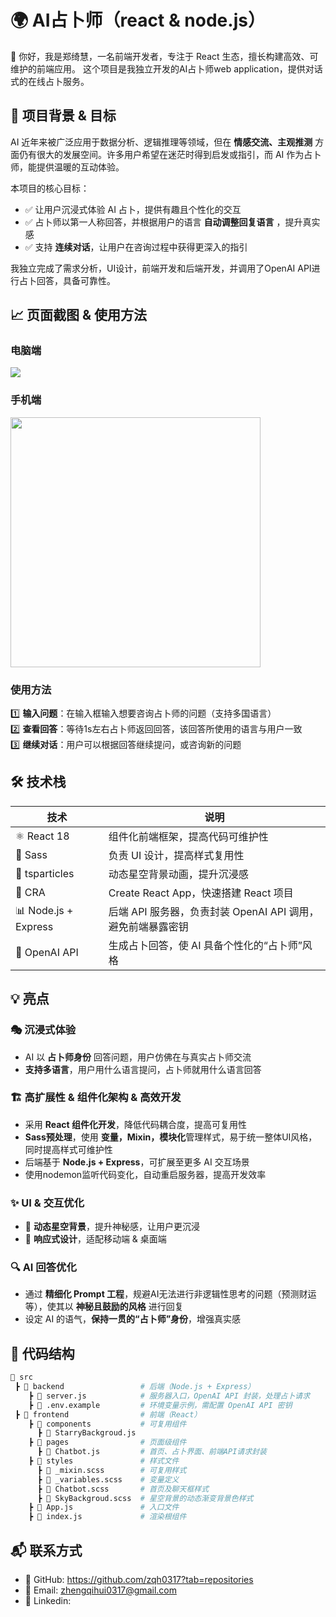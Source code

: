 # 🌍 AI占卜师（react & node.js）

👋 你好，我是郑绮慧，一名前端开发者，专注于 React 生态，擅长构建高效、可维护的前端应用。
这个项目是我独立开发的AI占卜师web application，提供对话式的在线占卜服务。

## 📌 项目背景 & 目标
AI 近年来被广泛应用于数据分析、逻辑推理等领域，但在 **情感交流、主观推测** 方面仍有很大的发展空间。许多用户希望在迷茫时得到启发或指引，而 AI 作为占卜师，能提供温暖的互动体验。  

本项目的核心目标：
- ✅ 让用户沉浸式体验 AI 占卜，提供有趣且个性化的交互  
- ✅ 占卜师以第一人称回答，并根据用户的语言 **自动调整回复语言** ，提升真实感  
- ✅ 支持 **连续对话**，让用户在咨询过程中获得更深入的指引  

我独立完成了需求分析，UI设计，前端开发和后端开发，并调用了OpenAI API进行占卜回答，具备可靠性。
   
## 📈 页面截图 & 使用方法

### 电脑端
<img src="https://github.com/user-attachments/assets/9f588847-025c-4ff0-a585-dc0c42b83450">

### 手机端
<img src="https://github.com/user-attachments/assets/924e4bec-1073-4df5-a218-11775890d4a4" width="400">

### 使用方法
1️⃣ **输入问题**：在输入框输入想要咨询占卜师的问题（支持多国语言）  
2️⃣ **查看回答**：等待1s左右占卜师返回回答，该回答所使用的语言与用户一致  
3️⃣ **继续对话**：用户可以根据回答继续提问，或咨询新的问题      

## 🛠️ 技术栈
| 技术 | 说明 |
|------|------|
| ⚛️ React 18 | 组件化前端框架，提高代码可维护性 |
| 🎨 Sass | 负责 UI 设计，提高样式复用性 |
| 🌃 tsparticles | 动态星空背景动画，提升沉浸感 |
| 🚀 CRA | Create React App，快速搭建 React 项目 |
| 📊 Node.js + Express | 后端 API 服务器，负责封装 OpenAI API 调用，避免前端暴露密钥 |
| 🤖 OpenAI API | 生成占卜回答，使 AI 具备个性化的“占卜师”风格 |


## 💡 亮点

### 🎭 沉浸式体验
- AI 以 **占卜师身份** 回答问题，用户仿佛在与真实占卜师交流  
- **支持多语言**，用户用什么语言提问，占卜师就用什么语言回答  

### 🏗️ 高扩展性 & 组件化架构 & 高效开发
- 采用 **React 组件化开发**，降低代码耦合度，提高可复用性  
- **Sass预处理**，使用 **变量，Mixin，模块化**管理样式，易于统一整体UI风格，同时提高样式可维护性
- 后端基于 **Node.js + Express**，可扩展至更多 AI 交互场景
- 使用nodemon监听代码变化，自动重启服务器，提高开发效率  

### ✨ UI & 交互优化
- 🌌 **动态星空背景**，提升神秘感，让用户更沉浸  
- 📱 **响应式设计**，适配移动端 & 桌面端    

### 🔍 AI 回答优化
- 通过 **精细化 Prompt 工程**，规避AI无法进行非逻辑性思考的问题（预测财运等），使其以 **神秘且鼓励的风格** 进行回复  
- 设定 AI 的语气，**保持一贯的“占卜师”身份**，增强真实感  

## 📂 代码结构
```bash
📂 src
 ┣ 📂 backend                 # 后端（Node.js + Express）
    ┣ 📜 server.js            # 服务器入口，OpenAI API 封装，处理占卜请求 
    ┣ 📜 .env.example         # 环境变量示例，需配置 OpenAI API 密钥
 ┣ 📂 frontend                # 前端（React）
    ┣ 📂 components           # 可复用组件
      ┣ 📜 StarryBackgroud.js 
    ┣ 📂 pages                # 页面级组件
      ┣ 📜 Chatbot.js         # 首页、占卜界面、前端API请求封装
    ┣ 📂 styles               # 样式文件
      ┣ 📜 _mixin.scss        # 可复用样式
      ┣ 📜 _variables.scss    # 变量定义
      ┣ 📜 Chatbot.scss       # 首页及聊天框样式
      ┣ 📜 SkyBackgroud.scss  # 星空背景的动态渐变背景色样式
    ┣ 📜 App.js               # 入口文件
    ┣ 📜 index.js             # 渲染根组件  
```   

 ## 📬 联系方式
- 🔗 GitHub: https://github.com/zqh0317?tab=repositories
- 📧 Email: zhengqihui0317@gmail.com
- 💼 Linkedin:



